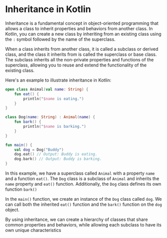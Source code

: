 # Inheritance in Kotlin

Inheritance is a fundamental concept in object-oriented programming that allows a class to inherit properties and behaviors from another class. In Kotlin, you can create a new class by inheriting from an existing class using the `:` symbol followed by the name of the superclass.

When a class inherits from another class, it is called a subclass or derived class, and the class it inherits from is called the superclass or base class. The subclass inherits all the non-private properties and functions of the superclass, allowing you to reuse and extend the functionality of the existing class.

Here's an example to illustrate inheritance in Kotlin:

```kotlin
open class Animal(val name: String) {
    fun eat() {
        println("$name is eating.")
    }
}

class Dog(name: String) : Animal(name) {
    fun bark() {
        println("$name is barking.")
    }
}

fun main() {
    val dog = Dog("Buddy")
    dog.eat() // Output: Buddy is eating.
    dog.bark() // Output: Buddy is barking.
}
```

In this example, we have a superclass called `Animal` with a property `name` and a function `eat()`. The `Dog` class is a subclass of `Animal` and inherits the `name` property and `eat()` function. Additionally, the `Dog` class defines its own function `bark()`

In the `main()` function, we create an instance of the `Dog` class called `dog`. We can call both the inherited `eat()` function and the `bark()` function on the `dog` object.

By using inheritance, we can create a hierarchy of classes that share common properties and behaviors, while allowing each subclass to have its own unique characteristics
